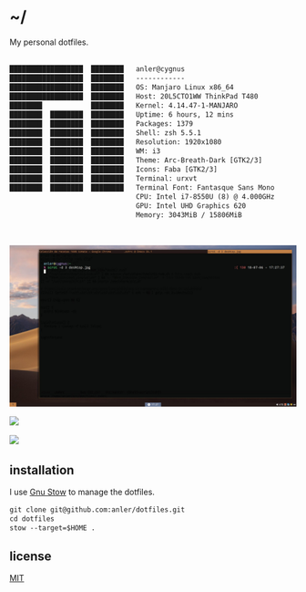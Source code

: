 # ~/

My personal dotfiles.

``` text
                            
██████████████████  ████████   anler@cygnus 
██████████████████  ████████   ------------ 
██████████████████  ████████   OS: Manjaro Linux x86_64 
██████████████████  ████████   Host: 20L5CTO1WW ThinkPad T480 
████████            ████████   Kernel: 4.14.47-1-MANJARO 
████████  ████████  ████████   Uptime: 6 hours, 12 mins 
████████  ████████  ████████   Packages: 1379 
████████  ████████  ████████   Shell: zsh 5.5.1 
████████  ████████  ████████   Resolution: 1920x1080 
████████  ████████  ████████   WM: i3 
████████  ████████  ████████   Theme: Arc-Breath-Dark [GTK2/3] 
████████  ████████  ████████   Icons: Faba [GTK2/3] 
████████  ████████  ████████   Terminal: urxvt 
████████  ████████  ████████   Terminal Font: Fantasque Sans Mono 
                               CPU: Intel i7-8550U (8) @ 4.000GHz 
                               GPU: Intel UHD Graphics 620 
                               Memory: 3043MiB / 15806MiB 

                                                       
```

![](https://raw.githubusercontent.com/anler/dotfiles/master/images/desktop.jpg)

![](https://raw.githubusercontent.com/anler/dotfiles/master/images/laptop.jpg)

![](https://raw.githubusercontent.com/anler/dotfiles/master/images/keyboard.jpg)

## installation

I use [Gnu Stow](https://www.gnu.org/software/stow/) to manage the dotfiles.

``` shell
git clone git@github.com:anler/dotfiles.git
cd dotfiles
stow --target=$HOME .
```

## license

[MIT](http://opensource.org/licenses/MIT)
